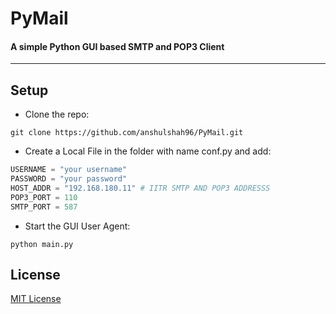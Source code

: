 # PyMail
#### A simple Python GUI based SMTP and POP3 Client
----------------------------------------------------------

## Setup  
- Clone the repo:
```shell
git clone https://github.com/anshulshah96/PyMail.git
```
- Create a Local File in the folder with name conf.py and add:
```python
USERNAME = "your username"
PASSWORD = "your password"
HOST_ADDR = "192.168.180.11" # IITR SMTP AND POP3 ADDRESSS
POP3_PORT = 110
SMTP_PORT = 587
```
- Start the GUI User Agent:
```shell
python main.py
```

## License
[MIT License](http://anshul.mit-license.org/)
